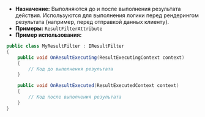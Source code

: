 
- **Назначение:** Выполняются до и после выполнения результата действия. Используются для выполнения логики перед рендерингом результата (например, перед отправкой данных клиенту).
- **Примеры:** `ResultFilterAttribute`
- **Пример использования:**
```c#
public class MyResultFilter : IResultFilter
{
    public void OnResultExecuting(ResultExecutingContext context)
    {
        // Код до выполнения результата
    }

    public void OnResultExecuted(ResultExecutedContext context)
    {
        // Код после выполнения результата
    }
}
```